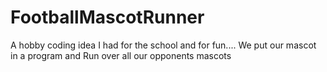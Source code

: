 # FootballMascotRunner
A hobby coding idea I had for the school and for fun.... We put our mascot in a program and Run over all our opponents mascots
